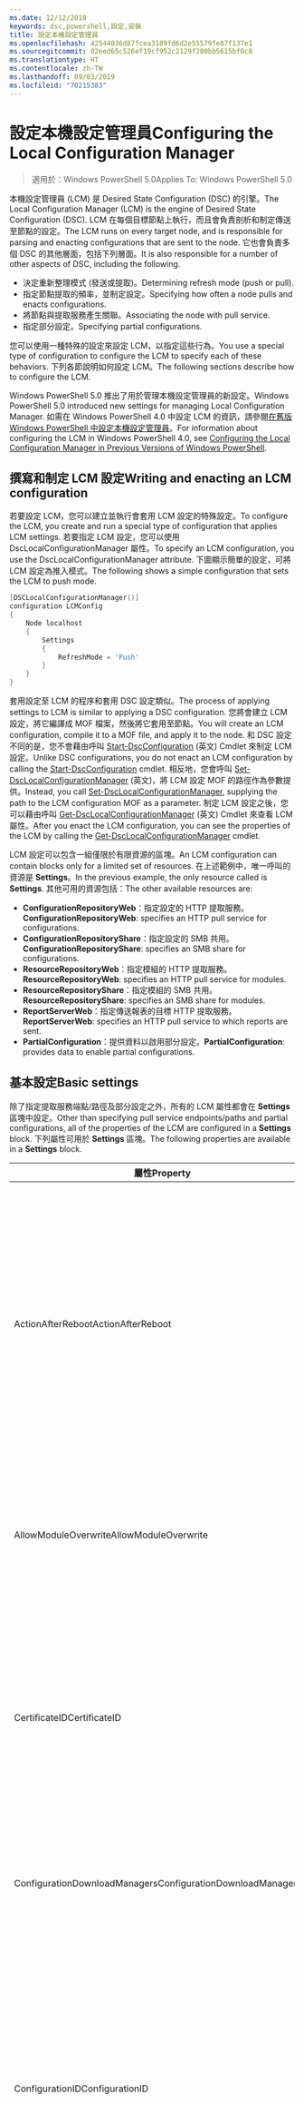 ```yaml
---
ms.date: 12/12/2018
keywords: dsc,powershell,設定,安裝
title: 設定本機設定管理員
ms.openlocfilehash: 42544036d87fcea3189fd6d2e55579fe87f137e1
ms.sourcegitcommit: 02eed65c526ef19cf952c2129f280bb5615bf0c8
ms.translationtype: HT
ms.contentlocale: zh-TW
ms.lasthandoff: 09/03/2019
ms.locfileid: "70215383"
---
```

# <a name="configuring-the-local-configuration-manager"></a><span data-ttu-id="34993-103">設定本機設定管理員</span><span class="sxs-lookup"><span data-stu-id="34993-103">Configuring the Local Configuration Manager</span></span>

> <span data-ttu-id="34993-104">適用於：Windows PowerShell 5.0</span><span class="sxs-lookup"><span data-stu-id="34993-104">Applies To: Windows PowerShell 5.0</span></span>

<span data-ttu-id="34993-105">本機設定管理員 (LCM) 是 Desired State Configuration (DSC) 的引擎。</span><span class="sxs-lookup"><span data-stu-id="34993-105">The Local Configuration Manager (LCM) is the engine of Desired State Configuration (DSC).</span></span>
<span data-ttu-id="34993-106">LCM 在每個目標節點上執行，而且會負責剖析和制定傳送至節點的設定。</span><span class="sxs-lookup"><span data-stu-id="34993-106">The LCM runs on every target node, and is responsible for parsing and enacting configurations that are sent to the node.</span></span>
<span data-ttu-id="34993-107">它也會負責多個 DSC 的其他層面，包括下列層面。</span><span class="sxs-lookup"><span data-stu-id="34993-107">It is also responsible for a number of other aspects of DSC, including the following.</span></span>

- <span data-ttu-id="34993-108">決定重新整理模式 (發送或提取)。</span><span class="sxs-lookup"><span data-stu-id="34993-108">Determining refresh mode (push or pull).</span></span>
- <span data-ttu-id="34993-109">指定節點提取的頻率，並制定設定。</span><span class="sxs-lookup"><span data-stu-id="34993-109">Specifying how often a node pulls and enacts configurations.</span></span>
- <span data-ttu-id="34993-110">將節點與提取服務產生關聯。</span><span class="sxs-lookup"><span data-stu-id="34993-110">Associating the node with pull service.</span></span>
- <span data-ttu-id="34993-111">指定部分設定。</span><span class="sxs-lookup"><span data-stu-id="34993-111">Specifying partial configurations.</span></span>

<span data-ttu-id="34993-112">您可以使用一種特殊的設定來設定 LCM，以指定這些行為。</span><span class="sxs-lookup"><span data-stu-id="34993-112">You use a special type of configuration to configure the LCM to specify each of these behaviors.</span></span>
<span data-ttu-id="34993-113">下列各節說明如何設定 LCM。</span><span class="sxs-lookup"><span data-stu-id="34993-113">The following sections describe how to configure the LCM.</span></span>

<span data-ttu-id="34993-114">Windows PowerShell 5.0 推出了用於管理本機設定管理員的新設定。</span><span class="sxs-lookup"><span data-stu-id="34993-114">Windows PowerShell 5.0 introduced new settings for managing Local Configuration Manager.</span></span>
<span data-ttu-id="34993-115">如需在 Windows PowerShell 4.0 中設定 LCM 的資訊，請參閱[在舊版 Windows PowerShell 中設定本機設定管理員](metaconfig4.md)。</span><span class="sxs-lookup"><span data-stu-id="34993-115">For information about configuring the LCM in Windows PowerShell 4.0, see [Configuring the Local Configuration Manager in Previous Versions of Windows PowerShell](metaconfig4.md).</span></span>

## <a name="writing-and-enacting-an-lcm-configuration"></a><span data-ttu-id="34993-116">撰寫和制定 LCM 設定</span><span class="sxs-lookup"><span data-stu-id="34993-116">Writing and enacting an LCM configuration</span></span>

<span data-ttu-id="34993-117">若要設定 LCM，您可以建立並執行會套用 LCM 設定的特殊設定。</span><span class="sxs-lookup"><span data-stu-id="34993-117">To configure the LCM, you create and run a special type of configuration that applies LCM settings.</span></span>
<span data-ttu-id="34993-118">若要指定 LCM 設定，您可以使用 DscLocalConfigurationManager 屬性。</span><span class="sxs-lookup"><span data-stu-id="34993-118">To specify an LCM configuration, you use the DscLocalConfigurationManager attribute.</span></span>
<span data-ttu-id="34993-119">下圖顯示簡單的設定，可將 LCM 設定為推入模式。</span><span class="sxs-lookup"><span data-stu-id="34993-119">The following shows a simple configuration that sets the LCM to push mode.</span></span>

```powershell
[DSCLocalConfigurationManager()]
configuration LCMConfig
{
    Node localhost
    {
        Settings
        {
            RefreshMode = 'Push'
        }
    }
}
```

<span data-ttu-id="34993-120">套用設定至 LCM 的程序和套用 DSC 設定類似。</span><span class="sxs-lookup"><span data-stu-id="34993-120">The process of applying settings to LCM is similar to applying a DSC configuration.</span></span>
<span data-ttu-id="34993-121">您將會建立 LCM 設定，將它編譯成 MOF 檔案，然後將它套用至節點。</span><span class="sxs-lookup"><span data-stu-id="34993-121">You will create an LCM configuration, compile it to a MOF file, and apply it to the node.</span></span>
<span data-ttu-id="34993-122">和 DSC 設定不同的是，您不會藉由呼叫 [Start-DscConfiguration](/powershell/module/psdesiredstateconfiguration/start-dscconfiguration) \(英文\) Cmdlet 來制定 LCM 設定。</span><span class="sxs-lookup"><span data-stu-id="34993-122">Unlike DSC configurations, you do not enact an LCM configuration by calling the [Start-DscConfiguration](/powershell/module/psdesiredstateconfiguration/start-dscconfiguration) cmdlet.</span></span>
<span data-ttu-id="34993-123">相反地，您會呼叫 [Set-DscLocalConfigurationManager](/powershell/module/PSDesiredStateConfiguration/Set-DscLocalConfigurationManager) \(英文\)，將 LCM 設定 MOF 的路徑作為參數提供。</span><span class="sxs-lookup"><span data-stu-id="34993-123">Instead, you call [Set-DscLocalConfigurationManager](/powershell/module/PSDesiredStateConfiguration/Set-DscLocalConfigurationManager), supplying the path to the LCM configuration MOF as a parameter.</span></span>
<span data-ttu-id="34993-124">制定 LCM 設定之後，您可以藉由呼叫 [Get-DscLocalConfigurationManager](/powershell/module/PSDesiredStateConfiguration/Get-DscLocalConfigurationManager) \(英文\) Cmdlet 來查看 LCM 屬性。</span><span class="sxs-lookup"><span data-stu-id="34993-124">After you enact the LCM configuration, you can see the properties of the LCM by calling the [Get-DscLocalConfigurationManager](/powershell/module/PSDesiredStateConfiguration/Get-DscLocalConfigurationManager) cmdlet.</span></span>

<span data-ttu-id="34993-125">LCM 設定可以包含一組僅限於有限資源的區塊。</span><span class="sxs-lookup"><span data-stu-id="34993-125">An LCM configuration can contain blocks only for a limited set of resources.</span></span>
<span data-ttu-id="34993-126">在上述範例中，唯一呼叫的資源是 **Settings**。</span><span class="sxs-lookup"><span data-stu-id="34993-126">In the previous example, the only resource called is **Settings**.</span></span>
<span data-ttu-id="34993-127">其他可用的資源包括：</span><span class="sxs-lookup"><span data-stu-id="34993-127">The other available resources are:</span></span>

* <span data-ttu-id="34993-128">**ConfigurationRepositoryWeb**：指定設定的 HTTP 提取服務。</span><span class="sxs-lookup"><span data-stu-id="34993-128">**ConfigurationRepositoryWeb**: specifies an HTTP pull service for configurations.</span></span>
* <span data-ttu-id="34993-129">**ConfigurationRepositoryShare**：指定設定的 SMB 共用。</span><span class="sxs-lookup"><span data-stu-id="34993-129">**ConfigurationRepositoryShare**: specifies an SMB share for configurations.</span></span>
* <span data-ttu-id="34993-130">**ResourceRepositoryWeb**：指定模組的 HTTP 提取服務。</span><span class="sxs-lookup"><span data-stu-id="34993-130">**ResourceRepositoryWeb**: specifies an HTTP pull service for modules.</span></span>
* <span data-ttu-id="34993-131">**ResourceRepositoryShare**：指定模組的 SMB 共用。</span><span class="sxs-lookup"><span data-stu-id="34993-131">**ResourceRepositoryShare**: specifies an SMB share for modules.</span></span>
* <span data-ttu-id="34993-132">**ReportServerWeb**：指定傳送報表的目標 HTTP 提取服務。</span><span class="sxs-lookup"><span data-stu-id="34993-132">**ReportServerWeb**: specifies an HTTP pull service to which reports are sent.</span></span>
* <span data-ttu-id="34993-133">**PartialConfiguration**：提供資料以啟用部分設定。</span><span class="sxs-lookup"><span data-stu-id="34993-133">**PartialConfiguration**: provides data to enable partial configurations.</span></span>

## <a name="basic-settings"></a><span data-ttu-id="34993-134">基本設定</span><span class="sxs-lookup"><span data-stu-id="34993-134">Basic settings</span></span>

<span data-ttu-id="34993-135">除了指定提取服務端點/路徑及部分設定之外，所有的 LCM 屬性都會在 **Settings** 區塊中設定。</span><span class="sxs-lookup"><span data-stu-id="34993-135">Other than specifying pull service endpoints/paths and partial configurations, all of the properties of the LCM are configured in a **Settings** block.</span></span>
<span data-ttu-id="34993-136">下列屬性可用於 **Settings** 區塊。</span><span class="sxs-lookup"><span data-stu-id="34993-136">The following properties are available in a **Settings** block.</span></span>

|  <span data-ttu-id="34993-137">屬性</span><span class="sxs-lookup"><span data-stu-id="34993-137">Property</span></span>  |  <span data-ttu-id="34993-138">類型</span><span class="sxs-lookup"><span data-stu-id="34993-138">Type</span></span>  |  <span data-ttu-id="34993-139">描述</span><span class="sxs-lookup"><span data-stu-id="34993-139">Description</span></span>   |
|----------- |------- |--------------- |
| <span data-ttu-id="34993-140">ActionAfterReboot</span><span class="sxs-lookup"><span data-stu-id="34993-140">ActionAfterReboot</span></span>| <span data-ttu-id="34993-141">字串</span><span class="sxs-lookup"><span data-stu-id="34993-141">string</span></span>| <span data-ttu-id="34993-142">指定套用設定期間在重新開機後的動作。</span><span class="sxs-lookup"><span data-stu-id="34993-142">Specifies what happens after a reboot during the application of a configuration.</span></span> <span data-ttu-id="34993-143">可能的值為 __"ContinueConfiguration"__ 和 __"StopConfiguration"__ 。</span><span class="sxs-lookup"><span data-stu-id="34993-143">The possible values are __"ContinueConfiguration"__ and __"StopConfiguration"__.</span></span> <ul><li> <span data-ttu-id="34993-144">__ContinueConfiguration__：機器重新開機後繼續套用目前的設定。</span><span class="sxs-lookup"><span data-stu-id="34993-144">__ContinueConfiguration__: Continue applying the current configuration after machine reboot.</span></span> <span data-ttu-id="34993-145">這是預設值</span><span class="sxs-lookup"><span data-stu-id="34993-145">This is the default value</span></span></li><li><span data-ttu-id="34993-146">__StopConfiguration__：機器重新開機後停止目前的設定。</span><span class="sxs-lookup"><span data-stu-id="34993-146">__StopConfiguration__: Stop the current configuration after machine reboot.</span></span></li></ul>|
| <span data-ttu-id="34993-147">AllowModuleOverwrite</span><span class="sxs-lookup"><span data-stu-id="34993-147">AllowModuleOverwrite</span></span>| <span data-ttu-id="34993-148">bool</span><span class="sxs-lookup"><span data-stu-id="34993-148">bool</span></span>| <span data-ttu-id="34993-149">若允許以自提取服務下載的新設定覆寫目標節點上的舊設定，即為 __$TRUE__。</span><span class="sxs-lookup"><span data-stu-id="34993-149">__$TRUE__ if new configurations downloaded from the pull service are allowed to overwrite the old ones on the target node.</span></span> <span data-ttu-id="34993-150">否則為 $FALSE。</span><span class="sxs-lookup"><span data-stu-id="34993-150">Otherwise, $FALSE.</span></span>|
| <span data-ttu-id="34993-151">CertificateID</span><span class="sxs-lookup"><span data-stu-id="34993-151">CertificateID</span></span>| <span data-ttu-id="34993-152">字串</span><span class="sxs-lookup"><span data-stu-id="34993-152">string</span></span>| <span data-ttu-id="34993-153">憑證指紋，用來保護在設定中傳遞的憑證。</span><span class="sxs-lookup"><span data-stu-id="34993-153">The thumbprint of a certificate used to secure credentials passed in a configuration.</span></span> <span data-ttu-id="34993-154">如需詳細資訊，請參閱 [Want to secure credentials in Windows PowerShell Desired State Configuration (需要保護 Windows PowerShell 預期狀態設定的憑證嗎？)](http://blogs.msdn.com/b/powershell/archive/2014/01/31/want-to-secure-credentials-in-windows-powershell-desired-state-configuration.aspx)。</span><span class="sxs-lookup"><span data-stu-id="34993-154">For more information see [Want to secure credentials in Windows PowerShell Desired State Configuration](http://blogs.msdn.com/b/powershell/archive/2014/01/31/want-to-secure-credentials-in-windows-powershell-desired-state-configuration.aspx)?.</span></span> <br> <span data-ttu-id="34993-155">__注意：__ 若使用 Azure 自動化 DSC 提取服務，系統會自動管理此設定。</span><span class="sxs-lookup"><span data-stu-id="34993-155">__Note:__ this is managed automatically if using Azure Automation DSC pull service.</span></span>|
| <span data-ttu-id="34993-156">ConfigurationDownloadManagers</span><span class="sxs-lookup"><span data-stu-id="34993-156">ConfigurationDownloadManagers</span></span>| <span data-ttu-id="34993-157">CimInstance[]</span><span class="sxs-lookup"><span data-stu-id="34993-157">CimInstance[]</span></span>| <span data-ttu-id="34993-158">已過時。</span><span class="sxs-lookup"><span data-stu-id="34993-158">Obsolete.</span></span> <span data-ttu-id="34993-159">使用 __ConfigurationRepositoryWeb__ 和 __ConfigurationRepositoryShare__ 區塊來定義設定提取服務端點。</span><span class="sxs-lookup"><span data-stu-id="34993-159">Use __ConfigurationRepositoryWeb__ and __ConfigurationRepositoryShare__ blocks to define configuration pull service endpoints.</span></span>|
| <span data-ttu-id="34993-160">ConfigurationID</span><span class="sxs-lookup"><span data-stu-id="34993-160">ConfigurationID</span></span>| <span data-ttu-id="34993-161">字串</span><span class="sxs-lookup"><span data-stu-id="34993-161">string</span></span>| <span data-ttu-id="34993-162">用於與較舊提取服務版本之間的回溯相容性。</span><span class="sxs-lookup"><span data-stu-id="34993-162">For backwards compatibility with older pull service versions.</span></span> <span data-ttu-id="34993-163">識別要從提取服務取得之設定檔的 GUID。</span><span class="sxs-lookup"><span data-stu-id="34993-163">A GUID that identifies the configuration file to get from a pull service.</span></span> <span data-ttu-id="34993-164">如果設定 MOF 的名稱為 ConfigurationID.mof，節點將會在提取服務上提取設定。</span><span class="sxs-lookup"><span data-stu-id="34993-164">The node will pull configurations on the pull service if the name of the configuration MOF is named ConfigurationID.mof.</span></span><br> <span data-ttu-id="34993-165">__注意：__ 如果您設定這個屬性，將無法使用 __RegistrationKey__ 向提取服務註冊節點。</span><span class="sxs-lookup"><span data-stu-id="34993-165">__Note:__ If you set this property, registering the node with a pull service by using __RegistrationKey__ does not work.</span></span> <span data-ttu-id="34993-166">如需詳細資訊，請參閱[以設定名稱設定提取用戶端](../pull-server/pullClientConfigNames.md)。</span><span class="sxs-lookup"><span data-stu-id="34993-166">For more information, see [Setting up a pull client with configuration names](../pull-server/pullClientConfigNames.md).</span></span>|
| <span data-ttu-id="34993-167">ConfigurationMode</span><span class="sxs-lookup"><span data-stu-id="34993-167">ConfigurationMode</span></span>| <span data-ttu-id="34993-168">字串</span><span class="sxs-lookup"><span data-stu-id="34993-168">string</span></span> | <span data-ttu-id="34993-169">指定 LCM 實際上如何將設定套用至目標節點。</span><span class="sxs-lookup"><span data-stu-id="34993-169">Specifies how the LCM actually applies the configuration to the target nodes.</span></span> <span data-ttu-id="34993-170">可能的值為 __"ApplyOnly"__ 、 __"ApplyAndMonitor"__ 和 __"ApplyAndAutoCorrect"__ 。</span><span class="sxs-lookup"><span data-stu-id="34993-170">Possible values are __"ApplyOnly"__,__"ApplyAndMonitor"__, and __"ApplyAndAutoCorrect"__.</span></span> <ul><li><span data-ttu-id="34993-171">__ApplyOnly__：除非將新設定推送至目標節點，或是從服務提取新設定時，否則，DSC 會套用設定且不執行任何進一步的動作。</span><span class="sxs-lookup"><span data-stu-id="34993-171">__ApplyOnly__: DSC applies the configuration and does nothing further unless a new configuration is pushed to the target node or when a new configuration is pulled from a service.</span></span> <span data-ttu-id="34993-172">第一次套用新設定之後，DSC 不會檢查與先前設定狀態的偏離。</span><span class="sxs-lookup"><span data-stu-id="34993-172">After initial application of a new configuration, DSC does not check for drift from a previously configured state.</span></span> <span data-ttu-id="34993-173">請注意，在 __ApplyOnly__ 生效之前，DSC 不斷嘗試套用此組態，直到成功為止。</span><span class="sxs-lookup"><span data-stu-id="34993-173">Note that DSC will attempt to apply the configuration until it is successful before __ApplyOnly__ takes effect.</span></span> </li><li> <span data-ttu-id="34993-174">__ApplyAndMonitor__：這是預設值。</span><span class="sxs-lookup"><span data-stu-id="34993-174">__ApplyAndMonitor__: This is the default value.</span></span> <span data-ttu-id="34993-175">LCM 適用於任何新的設定。</span><span class="sxs-lookup"><span data-stu-id="34993-175">The LCM applies any new configurations.</span></span> <span data-ttu-id="34993-176">第一次套用新設定之後，如果目標節點偏離預期狀態，則 DSC 會回報記錄中的差異。</span><span class="sxs-lookup"><span data-stu-id="34993-176">After initial application of a new configuration, if the target node drifts from the desired state, DSC reports the discrepancy in logs.</span></span> <span data-ttu-id="34993-177">請注意，在 __ApplyAndMonitor__ 生效之前，DSC 不斷嘗試套用此組態，直到成功為止。</span><span class="sxs-lookup"><span data-stu-id="34993-177">Note that DSC will attempt to apply the configuration until it is successful before __ApplyAndMonitor__ takes effect.</span></span></li><li><span data-ttu-id="34993-178">__ApplyAndAutoCorrect__：DSC 會套用任何新設定。</span><span class="sxs-lookup"><span data-stu-id="34993-178">__ApplyAndAutoCorrect__: DSC applies any new configurations.</span></span> <span data-ttu-id="34993-179">第一次套用新設定之後，如果目標節點偏離預期狀態，則 DSC 會報告記錄檔中的差異，然後重新套用目前設定。</span><span class="sxs-lookup"><span data-stu-id="34993-179">After initial application of a new configuration, if the target node drifts from the desired state, DSC reports the discrepancy in logs, and then re-applies the current configuration.</span></span></li></ul>|
| <span data-ttu-id="34993-180">ConfigurationModeFrequencyMins</span><span class="sxs-lookup"><span data-stu-id="34993-180">ConfigurationModeFrequencyMins</span></span>| <span data-ttu-id="34993-181">UInt32</span><span class="sxs-lookup"><span data-stu-id="34993-181">UInt32</span></span>| <span data-ttu-id="34993-182">檢查並套用目前設定的頻率 (以分鐘為單位)。</span><span class="sxs-lookup"><span data-stu-id="34993-182">How often, in minutes, the current configuration is checked and applied.</span></span> <span data-ttu-id="34993-183">如果 ConfigurationMode 屬性設定為 ApplyOnly，就會忽略這個屬性。</span><span class="sxs-lookup"><span data-stu-id="34993-183">This property is ignored if the ConfigurationMode property is set to ApplyOnly.</span></span> <span data-ttu-id="34993-184">預設值為 15。</span><span class="sxs-lookup"><span data-stu-id="34993-184">The default value is 15.</span></span>|
| <span data-ttu-id="34993-185">DebugMode</span><span class="sxs-lookup"><span data-stu-id="34993-185">DebugMode</span></span>| <span data-ttu-id="34993-186">字串</span><span class="sxs-lookup"><span data-stu-id="34993-186">string</span></span>| <span data-ttu-id="34993-187">可能的值為 __None__、__ForceModuleImport__ 和 __All__。</span><span class="sxs-lookup"><span data-stu-id="34993-187">Possible values are __None__, __ForceModuleImport__, and __All__.</span></span> <ul><li><span data-ttu-id="34993-188">設為 __None__ 會使用快取資源。</span><span class="sxs-lookup"><span data-stu-id="34993-188">Set to __None__ to use cached resources.</span></span> <span data-ttu-id="34993-189">這是預設，而且應該用於實際執行的案例。</span><span class="sxs-lookup"><span data-stu-id="34993-189">This is the default and should be used in production scenarios.</span></span></li><li><span data-ttu-id="34993-190">設為 __ForceModuleImport__，會導致 LCM 重新載入任何 DSC 資源模組，即使先前已載入這些模組並已快取。</span><span class="sxs-lookup"><span data-stu-id="34993-190">Setting to __ForceModuleImport__, causes the LCM to reload any DSC resource modules, even if they have been previously loaded and cached.</span></span> <span data-ttu-id="34993-191">這會影響 DSC 作業的效能，因為每個模組會在使用時重新載入。</span><span class="sxs-lookup"><span data-stu-id="34993-191">This impacts the performance of DSC operations as each module is reloaded on use.</span></span> <span data-ttu-id="34993-192">通常會在為資源偵錯時使用此值</span><span class="sxs-lookup"><span data-stu-id="34993-192">Typically you would use this value while debugging a resource</span></span></li><li><span data-ttu-id="34993-193">在這一版本中，__All__ 與 __ForceModuleImport__ 相同</span><span class="sxs-lookup"><span data-stu-id="34993-193">In this release, __All__ is same as __ForceModuleImport__</span></span></li></ul> |
| <span data-ttu-id="34993-194">RebootNodeIfNeeded</span><span class="sxs-lookup"><span data-stu-id="34993-194">RebootNodeIfNeeded</span></span>| <span data-ttu-id="34993-195">bool</span><span class="sxs-lookup"><span data-stu-id="34993-195">bool</span></span>| <span data-ttu-id="34993-196">將此設為 `$true`，以允許資源使用 `$global:DSCMachineStatus` 旗標來重新啟動節點。</span><span class="sxs-lookup"><span data-stu-id="34993-196">Set this to `$true` to allow resources to reboot the Node using the `$global:DSCMachineStatus` flag.</span></span> <span data-ttu-id="34993-197">否則，您將必須手動重新啟動任何設定所需的節點。</span><span class="sxs-lookup"><span data-stu-id="34993-197">Otherwise, you will have to manually reboot the node for any configuration that requires it.</span></span> <span data-ttu-id="34993-198">預設值為 `$false`。</span><span class="sxs-lookup"><span data-stu-id="34993-198">The default value is `$false`.</span></span> <span data-ttu-id="34993-199">若要在重新啟動條件是由 DSC 以外的項目 (例如 Windows Installer) 所制定的情況下使用此設定，請將此設定與 [xPendingReboot](https://github.com/powershell/xpendingreboot) \(英文\) 模組結合。</span><span class="sxs-lookup"><span data-stu-id="34993-199">To use this setting when a reboot condition is enacted by something other than DSC (such as Windows Installer), combine this setting with the [xPendingReboot](https://github.com/powershell/xpendingreboot) module.</span></span>|
| <span data-ttu-id="34993-200">RefreshMode</span><span class="sxs-lookup"><span data-stu-id="34993-200">RefreshMode</span></span>| <span data-ttu-id="34993-201">字串</span><span class="sxs-lookup"><span data-stu-id="34993-201">string</span></span>| <span data-ttu-id="34993-202">指定 LCM 取得設定的方式。</span><span class="sxs-lookup"><span data-stu-id="34993-202">Specifies how the LCM gets configurations.</span></span> <span data-ttu-id="34993-203">可能的值為 __"Disabled"__ 、 __"Push"__ 和 __"Pull"__ 。</span><span class="sxs-lookup"><span data-stu-id="34993-203">The possible values are __"Disabled"__, __"Push"__, and __"Pull"__.</span></span> <ul><li><span data-ttu-id="34993-204">__Disabled__：為此節點停用 DSC 設定。</span><span class="sxs-lookup"><span data-stu-id="34993-204">__Disabled__: DSC configurations are disabled for this node.</span></span></li><li> <span data-ttu-id="34993-205">__Push__：藉由呼叫 [Start-DscConfiguration](/powershell/module/psdesiredstateconfiguration/start-dscconfiguration) Cmdlet 來初始設定。</span><span class="sxs-lookup"><span data-stu-id="34993-205">__Push__: Configurations are initiated by calling the [Start-DscConfiguration](/powershell/module/psdesiredstateconfiguration/start-dscconfiguration) cmdlet.</span></span> <span data-ttu-id="34993-206">設定會立即套用至節點。</span><span class="sxs-lookup"><span data-stu-id="34993-206">The configuration is applied immediately to the node.</span></span> <span data-ttu-id="34993-207">這是預設值。</span><span class="sxs-lookup"><span data-stu-id="34993-207">This is the default value.</span></span></li><li><span data-ttu-id="34993-208">__Pull__：將節點設定為定期檢查來自提取服務或 SMB 路徑的設定。</span><span class="sxs-lookup"><span data-stu-id="34993-208">__Pull:__ The node is configured to regularly check for configurations from a pull service or SMB path.</span></span> <span data-ttu-id="34993-209">如果這個屬性設為 __Pull__，您必須在 __ConfigurationRepositoryWeb__ 或 __ConfigurationRepositoryShare__ 區塊中指定 HTTP (服務) 或 SMB (共用) 路徑。</span><span class="sxs-lookup"><span data-stu-id="34993-209">If this property is set to __Pull__, you must specify an HTTP (service) or SMB (share) path in a __ConfigurationRepositoryWeb__ or __ConfigurationRepositoryShare__ block.</span></span></li></ul>|
| <span data-ttu-id="34993-210">RefreshFrequencyMins</span><span class="sxs-lookup"><span data-stu-id="34993-210">RefreshFrequencyMins</span></span>| <span data-ttu-id="34993-211">Uint32</span><span class="sxs-lookup"><span data-stu-id="34993-211">Uint32</span></span>| <span data-ttu-id="34993-212">LCM 檢查提取服務以取得更新設定的時間間隔 (以分鐘為單位)。</span><span class="sxs-lookup"><span data-stu-id="34993-212">The time interval, in minutes, at which the LCM checks a pull service to get updated configurations.</span></span> <span data-ttu-id="34993-213">如果 LCM 未在提取模式下設定，就會忽略此值。</span><span class="sxs-lookup"><span data-stu-id="34993-213">This value is ignored if the LCM is not configured in pull mode.</span></span> <span data-ttu-id="34993-214">預設值為 30。</span><span class="sxs-lookup"><span data-stu-id="34993-214">The default value is 30.</span></span>|
| <span data-ttu-id="34993-215">ReportManagers</span><span class="sxs-lookup"><span data-stu-id="34993-215">ReportManagers</span></span>| <span data-ttu-id="34993-216">CimInstance[]</span><span class="sxs-lookup"><span data-stu-id="34993-216">CimInstance[]</span></span>| <span data-ttu-id="34993-217">已過時。</span><span class="sxs-lookup"><span data-stu-id="34993-217">Obsolete.</span></span> <span data-ttu-id="34993-218">使用 __ReportServerWeb__ 區塊來定義傳送報表資料至提取服務的端點。</span><span class="sxs-lookup"><span data-stu-id="34993-218">Use __ReportServerWeb__ blocks to define an endpoint to send reporting data to a pull service.</span></span>|
| <span data-ttu-id="34993-219">ResourceModuleManagers</span><span class="sxs-lookup"><span data-stu-id="34993-219">ResourceModuleManagers</span></span>| <span data-ttu-id="34993-220">CimInstance[]</span><span class="sxs-lookup"><span data-stu-id="34993-220">CimInstance[]</span></span>| <span data-ttu-id="34993-221">已過時。</span><span class="sxs-lookup"><span data-stu-id="34993-221">Obsolete.</span></span> <span data-ttu-id="34993-222">使用 __ResourceRepositoryWeb__ 和 __ResourceRepositoryShare__ 區塊來個別定義提取服務 HTTP 端點或 SMB 路徑。</span><span class="sxs-lookup"><span data-stu-id="34993-222">Use __ResourceRepositoryWeb__ and __ResourceRepositoryShare__ blocks to define pull service HTTP endpoints or SMB paths, respectively.</span></span>|
| <span data-ttu-id="34993-223">PartialConfigurations</span><span class="sxs-lookup"><span data-stu-id="34993-223">PartialConfigurations</span></span>| <span data-ttu-id="34993-224">CimInstance</span><span class="sxs-lookup"><span data-stu-id="34993-224">CimInstance</span></span>| <span data-ttu-id="34993-225">未實作。</span><span class="sxs-lookup"><span data-stu-id="34993-225">Not implemented.</span></span> <span data-ttu-id="34993-226">請勿使用。</span><span class="sxs-lookup"><span data-stu-id="34993-226">Do not use.</span></span>|
| <span data-ttu-id="34993-227">StatusRetentionTimeInDays</span><span class="sxs-lookup"><span data-stu-id="34993-227">StatusRetentionTimeInDays</span></span> | <span data-ttu-id="34993-228">UInt32</span><span class="sxs-lookup"><span data-stu-id="34993-228">UInt32</span></span>| <span data-ttu-id="34993-229">LCM 會保留目前設定狀態的天數。</span><span class="sxs-lookup"><span data-stu-id="34993-229">The number of days the LCM keeps the status of the current configuration.</span></span>|

> [!NOTE]
> <span data-ttu-id="34993-230">LCM 會根據以下項目，啟動 **ConfigurationModeFrequencyMins**：</span><span class="sxs-lookup"><span data-stu-id="34993-230">The LCM starts the **ConfigurationModeFrequencyMins** cycle based on:</span></span>
>
> - <span data-ttu-id="34993-231">新的中繼設定會使用 `Set-DscLocalConfigurationManager` 來套用</span><span class="sxs-lookup"><span data-stu-id="34993-231">A new metaconfig is applied using `Set-DscLocalConfigurationManager`</span></span>
> - <span data-ttu-id="34993-232">電腦重新啟動</span><span class="sxs-lookup"><span data-stu-id="34993-232">A machine restart</span></span>
>
> <span data-ttu-id="34993-233">針對任何計時器處理序發生當機的狀況，會在 30 秒內偵測該狀況，並重新啟動循環。</span><span class="sxs-lookup"><span data-stu-id="34993-233">For any condition where the timer process experiences a crash, that will be detected within 30 seconds and the cycle will be restarted.</span></span>
> <span data-ttu-id="34993-234">若此作業的期間超過所設定循環頻率，則下一個計時器便不會啟動，並可能使同時作業延遲啟動循環。</span><span class="sxs-lookup"><span data-stu-id="34993-234">A concurrent operation could delay the cycle from being started, if the duration of this operation exceeds the configured cycle frequency, the next timer will not start.</span></span>
>
> <span data-ttu-id="34993-235">例如，中繼設定已設定為 15 分鐘的提取頻率，而提取動作則在 T1 發生。</span><span class="sxs-lookup"><span data-stu-id="34993-235">Example, the metaconfig is configured at a 15 minute pull frequency and a pull occurs at T1.</span></span>  <span data-ttu-id="34993-236">節點沒有在 16 分鐘內完成工作。</span><span class="sxs-lookup"><span data-stu-id="34993-236">The Node does not finish work for 16 minutes.</span></span>  <span data-ttu-id="34993-237">這樣便會忽略第一個 15 分鐘循環，而下一個提取則會在 T1+15+15 時發生。</span><span class="sxs-lookup"><span data-stu-id="34993-237">The first 15 minute cycle is ignored, and next pull will happen at T1+15+15.</span></span>

## <a name="pull-service"></a><span data-ttu-id="34993-238">提取服務</span><span class="sxs-lookup"><span data-stu-id="34993-238">Pull service</span></span>

<span data-ttu-id="34993-239">LCM 設定支援定義下列提取服務端點類型：</span><span class="sxs-lookup"><span data-stu-id="34993-239">LCM configuration supports defining the following types of pull service endpoints:</span></span>

- <span data-ttu-id="34993-240">**設定伺服器**：適用於 DSC 設定的存放庫。</span><span class="sxs-lookup"><span data-stu-id="34993-240">**Configuration server**: A repository for DSC configurations.</span></span> <span data-ttu-id="34993-241">使用 **ConfigurationRepositoryWeb** (適用於 Web 伺服器) 和 **ConfigurationRepositoryShare** (適用於 SMB 伺服器) 區塊來定義設定伺服器。</span><span class="sxs-lookup"><span data-stu-id="34993-241">Define configuration servers by using **ConfigurationRepositoryWeb** (for web-based servers) and **ConfigurationRepositoryShare** (for SMB-based servers) blocks.</span></span>
- <span data-ttu-id="34993-242">**資源伺服器**：封裝成 PowerShell 模組的 DSC 資源存放庫。</span><span class="sxs-lookup"><span data-stu-id="34993-242">**Resource server**: A repository for DSC resources, packaged as PowerShell modules.</span></span> <span data-ttu-id="34993-243">使用 **ResourceRepositoryWeb** (適用於 Web 伺服器) 和 **ResourceRepositoryShare** (適用於 SMB 伺服器) 區塊來定義資源伺服器。</span><span class="sxs-lookup"><span data-stu-id="34993-243">Define resource servers by using **ResourceRepositoryWeb** (for web-based servers) and **ResourceRepositoryShare** (for SMB-based servers) blocks.</span></span>
- <span data-ttu-id="34993-244">**報表伺服器**：DSC 傳送報表資料的目標服務。</span><span class="sxs-lookup"><span data-stu-id="34993-244">**Report server**: A service that DSC sends report data to.</span></span> <span data-ttu-id="34993-245">使用 **ReportServerWeb** 區塊來定義報表伺服器。</span><span class="sxs-lookup"><span data-stu-id="34993-245">Define report servers by using **ReportServerWeb** blocks.</span></span> <span data-ttu-id="34993-246">報表伺服器必須是 Web 服務。</span><span class="sxs-lookup"><span data-stu-id="34993-246">A report server must be a web service.</span></span>

<span data-ttu-id="34993-247">如需提取服務的詳細資訊，請參閱 [Desired State Configuration 提取服務](../pull-server/pullServer.md)。</span><span class="sxs-lookup"><span data-stu-id="34993-247">For more details on pull service see, [Desired State Configuration Pull Service](../pull-server/pullServer.md).</span></span>

## <a name="configuration-server-blocks"></a><span data-ttu-id="34993-248">設定伺服器區塊</span><span class="sxs-lookup"><span data-stu-id="34993-248">Configuration server blocks</span></span>

<span data-ttu-id="34993-249">若要定義 Web 設定伺服器，請建立 **ConfigurationRepositoryWeb** 區塊。</span><span class="sxs-lookup"><span data-stu-id="34993-249">To define a web-based configuration server, you create a **ConfigurationRepositoryWeb** block.</span></span>
<span data-ttu-id="34993-250">**ConfigurationRepositoryWeb** 定義下列屬性。</span><span class="sxs-lookup"><span data-stu-id="34993-250">A **ConfigurationRepositoryWeb** defines the following properties.</span></span>

|<span data-ttu-id="34993-251">屬性</span><span class="sxs-lookup"><span data-stu-id="34993-251">Property</span></span>|<span data-ttu-id="34993-252">類型</span><span class="sxs-lookup"><span data-stu-id="34993-252">Type</span></span>|<span data-ttu-id="34993-253">描述</span><span class="sxs-lookup"><span data-stu-id="34993-253">Description</span></span>|
|---|---|---|
|<span data-ttu-id="34993-254">AllowUnsecureConnection</span><span class="sxs-lookup"><span data-stu-id="34993-254">AllowUnsecureConnection</span></span>|<span data-ttu-id="34993-255">bool</span><span class="sxs-lookup"><span data-stu-id="34993-255">bool</span></span>|<span data-ttu-id="34993-256">設為 **$TRUE** 即允許從節點到伺服器的未經驗證連線。</span><span class="sxs-lookup"><span data-stu-id="34993-256">Set to **$TRUE** to allow connections from the node to the server without authentication.</span></span> <span data-ttu-id="34993-257">設為 **$FALSE** 表示需要驗證。</span><span class="sxs-lookup"><span data-stu-id="34993-257">Set to **$FALSE** to require authentication.</span></span>|
|<span data-ttu-id="34993-258">CertificateID</span><span class="sxs-lookup"><span data-stu-id="34993-258">CertificateID</span></span>|<span data-ttu-id="34993-259">字串</span><span class="sxs-lookup"><span data-stu-id="34993-259">string</span></span>|<span data-ttu-id="34993-260">用來向伺服器驗證的憑證指紋。</span><span class="sxs-lookup"><span data-stu-id="34993-260">The thumbprint of a certificate used to authenticate to the server.</span></span>|
|<span data-ttu-id="34993-261">ConfigurationNames</span><span class="sxs-lookup"><span data-stu-id="34993-261">ConfigurationNames</span></span>|<span data-ttu-id="34993-262">String[]</span><span class="sxs-lookup"><span data-stu-id="34993-262">String[]</span></span>|<span data-ttu-id="34993-263">要由目標節點提取之設定名稱的陣列。</span><span class="sxs-lookup"><span data-stu-id="34993-263">An array of names of configurations to be pulled by the target node.</span></span> <span data-ttu-id="34993-264">僅有在使用 **RegistrationKey** 向提取服務註冊節點時，才會使用這些設定。</span><span class="sxs-lookup"><span data-stu-id="34993-264">These are used only if the node is registered with the pull service by using a **RegistrationKey**.</span></span> <span data-ttu-id="34993-265">如需詳細資訊，請參閱[以設定名稱設定提取用戶端](../pull-server/pullClientConfigNames.md)。</span><span class="sxs-lookup"><span data-stu-id="34993-265">For more information, see [Setting up a pull client with configuration names](../pull-server/pullClientConfigNames.md).</span></span>|
|<span data-ttu-id="34993-266">RegistrationKey</span><span class="sxs-lookup"><span data-stu-id="34993-266">RegistrationKey</span></span>|<span data-ttu-id="34993-267">字串</span><span class="sxs-lookup"><span data-stu-id="34993-267">string</span></span>|<span data-ttu-id="34993-268">向提取服務註冊節點的 GUID。</span><span class="sxs-lookup"><span data-stu-id="34993-268">A GUID that registers the node with the pull service.</span></span> <span data-ttu-id="34993-269">如需詳細資訊，請參閱[以設定名稱設定提取用戶端](../pull-server/pullClientConfigNames.md)。</span><span class="sxs-lookup"><span data-stu-id="34993-269">For more information, see [Setting up a pull client with configuration names](../pull-server/pullClientConfigNames.md).</span></span>|
|<span data-ttu-id="34993-270">ServerURL</span><span class="sxs-lookup"><span data-stu-id="34993-270">ServerURL</span></span>|<span data-ttu-id="34993-271">字串</span><span class="sxs-lookup"><span data-stu-id="34993-271">string</span></span>|<span data-ttu-id="34993-272">設定服務的 URL。</span><span class="sxs-lookup"><span data-stu-id="34993-272">The URL of the configuration service.</span></span>|
|<span data-ttu-id="34993-273">ProxyURL\*</span><span class="sxs-lookup"><span data-stu-id="34993-273">ProxyURL\*</span></span>|<span data-ttu-id="34993-274">字串</span><span class="sxs-lookup"><span data-stu-id="34993-274">string</span></span>|<span data-ttu-id="34993-275">與設定服務通訊時要使用的 HTTP Proxy URL。</span><span class="sxs-lookup"><span data-stu-id="34993-275">The URL of the http proxy to use when communicating with the configuration service.</span></span>|
|<span data-ttu-id="34993-276">ProxyCredential\*</span><span class="sxs-lookup"><span data-stu-id="34993-276">ProxyCredential\*</span></span>|<span data-ttu-id="34993-277">pscredential</span><span class="sxs-lookup"><span data-stu-id="34993-277">pscredential</span></span>|<span data-ttu-id="34993-278">要用於 HTTP Proxy 的認證。</span><span class="sxs-lookup"><span data-stu-id="34993-278">Credential to use for the http proxy.</span></span>|

> [!NOTE]
> * <span data-ttu-id="34993-279">Windows 1809 版與更新版本中支援。</span><span class="sxs-lookup"><span data-stu-id="34993-279">Supported in Windows versions 1809 and later.</span></span>

<span data-ttu-id="34993-280">如需能簡化針對內部部署節點設定 ConfigurationRepositoryWeb 值的範例指令碼，請參閱[產生 DSC 中繼設定](https://docs.microsoft.com/azure/automation/automation-dsc-onboarding#generating-dsc-metaconfigurations)</span><span class="sxs-lookup"><span data-stu-id="34993-280">An example script to simplify configuring the ConfigurationRepositoryWeb value for on-premises nodes is available - see [Generating DSC metaconfigurations](https://docs.microsoft.com/azure/automation/automation-dsc-onboarding#generating-dsc-metaconfigurations)</span></span>

<span data-ttu-id="34993-281">若要定義 SMB 設定伺服器，請建立 **ConfigurationRepositoryShare** 區塊。</span><span class="sxs-lookup"><span data-stu-id="34993-281">To define an SMB-based configuration server, you create a **ConfigurationRepositoryShare** block.</span></span>
<span data-ttu-id="34993-282">**ConfigurationRepositoryShare** 定義下列屬性。</span><span class="sxs-lookup"><span data-stu-id="34993-282">A **ConfigurationRepositoryShare** defines the following properties.</span></span>

|<span data-ttu-id="34993-283">屬性</span><span class="sxs-lookup"><span data-stu-id="34993-283">Property</span></span>|<span data-ttu-id="34993-284">類型</span><span class="sxs-lookup"><span data-stu-id="34993-284">Type</span></span>|<span data-ttu-id="34993-285">描述</span><span class="sxs-lookup"><span data-stu-id="34993-285">Description</span></span>|
|---|---|---|
|<span data-ttu-id="34993-286">認證</span><span class="sxs-lookup"><span data-stu-id="34993-286">Credential</span></span>|<span data-ttu-id="34993-287">MSFT_Credential</span><span class="sxs-lookup"><span data-stu-id="34993-287">MSFT_Credential</span></span>|<span data-ttu-id="34993-288">用來向 SMB 驗證的認證。</span><span class="sxs-lookup"><span data-stu-id="34993-288">The credential used to authenticate to the SMB share.</span></span>|
|<span data-ttu-id="34993-289">SourcePath</span><span class="sxs-lookup"><span data-stu-id="34993-289">SourcePath</span></span>|<span data-ttu-id="34993-290">字串</span><span class="sxs-lookup"><span data-stu-id="34993-290">string</span></span>|<span data-ttu-id="34993-291">SMB 共用的路徑。</span><span class="sxs-lookup"><span data-stu-id="34993-291">The path of the SMB share.</span></span>|

## <a name="resource-server-blocks"></a><span data-ttu-id="34993-292">資源伺服器區塊</span><span class="sxs-lookup"><span data-stu-id="34993-292">Resource server blocks</span></span>

<span data-ttu-id="34993-293">若要定義 Web 資源伺服器，請建立 **ResourceRepositoryWeb** 區塊。</span><span class="sxs-lookup"><span data-stu-id="34993-293">To define a web-based resource server, you create a **ResourceRepositoryWeb** block.</span></span>
<span data-ttu-id="34993-294">**ResourceRepositoryWeb** 定義下列屬性。</span><span class="sxs-lookup"><span data-stu-id="34993-294">A **ResourceRepositoryWeb** defines the following properties.</span></span>

|<span data-ttu-id="34993-295">屬性</span><span class="sxs-lookup"><span data-stu-id="34993-295">Property</span></span>|<span data-ttu-id="34993-296">類型</span><span class="sxs-lookup"><span data-stu-id="34993-296">Type</span></span>|<span data-ttu-id="34993-297">描述</span><span class="sxs-lookup"><span data-stu-id="34993-297">Description</span></span>|
|---|---|---|
|<span data-ttu-id="34993-298">AllowUnsecureConnection</span><span class="sxs-lookup"><span data-stu-id="34993-298">AllowUnsecureConnection</span></span>|<span data-ttu-id="34993-299">bool</span><span class="sxs-lookup"><span data-stu-id="34993-299">bool</span></span>|<span data-ttu-id="34993-300">設為 **$TRUE** 即允許從節點到伺服器的未經驗證連線。</span><span class="sxs-lookup"><span data-stu-id="34993-300">Set to **$TRUE** to allow connections from the node to the server without authentication.</span></span> <span data-ttu-id="34993-301">設為 **$FALSE** 表示需要驗證。</span><span class="sxs-lookup"><span data-stu-id="34993-301">Set to **$FALSE** to require authentication.</span></span>|
|<span data-ttu-id="34993-302">CertificateID</span><span class="sxs-lookup"><span data-stu-id="34993-302">CertificateID</span></span>|<span data-ttu-id="34993-303">字串</span><span class="sxs-lookup"><span data-stu-id="34993-303">string</span></span>|<span data-ttu-id="34993-304">用來向伺服器驗證的憑證指紋。</span><span class="sxs-lookup"><span data-stu-id="34993-304">The thumbprint of a certificate used to authenticate to the server.</span></span>|
|<span data-ttu-id="34993-305">RegistrationKey</span><span class="sxs-lookup"><span data-stu-id="34993-305">RegistrationKey</span></span>|<span data-ttu-id="34993-306">字串</span><span class="sxs-lookup"><span data-stu-id="34993-306">string</span></span>|<span data-ttu-id="34993-307">向提取服務識別節點的 GUID。</span><span class="sxs-lookup"><span data-stu-id="34993-307">A GUID that identifies the node to the pull service.</span></span>|
|<span data-ttu-id="34993-308">ServerURL</span><span class="sxs-lookup"><span data-stu-id="34993-308">ServerURL</span></span>|<span data-ttu-id="34993-309">字串</span><span class="sxs-lookup"><span data-stu-id="34993-309">string</span></span>|<span data-ttu-id="34993-310">設定伺服器的 URL。</span><span class="sxs-lookup"><span data-stu-id="34993-310">The URL of the configuration server.</span></span>|
|<span data-ttu-id="34993-311">ProxyURL\*</span><span class="sxs-lookup"><span data-stu-id="34993-311">ProxyURL\*</span></span>|<span data-ttu-id="34993-312">字串</span><span class="sxs-lookup"><span data-stu-id="34993-312">string</span></span>|<span data-ttu-id="34993-313">與設定服務通訊時要使用的 HTTP Proxy URL。</span><span class="sxs-lookup"><span data-stu-id="34993-313">The URL of the http proxy to use when communicating with the configuration service.</span></span>|
|<span data-ttu-id="34993-314">ProxyCredential\*</span><span class="sxs-lookup"><span data-stu-id="34993-314">ProxyCredential\*</span></span>|<span data-ttu-id="34993-315">pscredential</span><span class="sxs-lookup"><span data-stu-id="34993-315">pscredential</span></span>|<span data-ttu-id="34993-316">要用於 HTTP Proxy 的認證。</span><span class="sxs-lookup"><span data-stu-id="34993-316">Credential to use for the http proxy.</span></span>|

> [!NOTE]
> * <span data-ttu-id="34993-317">Windows 1809 版與更新版本中支援。</span><span class="sxs-lookup"><span data-stu-id="34993-317">Supported in Windows versions 1809 and later.</span></span>

<span data-ttu-id="34993-318">如需能簡化針對內部部署節點設定 ResourceRepositoryWeb 值的範例指令碼，請參閱[產生 DSC 中繼設定](https://docs.microsoft.com/azure/automation/automation-dsc-onboarding#generating-dsc-metaconfigurations)</span><span class="sxs-lookup"><span data-stu-id="34993-318">An example script to simplify configuring the ResourceRepositoryWeb value for on-premises nodes is available - see [Generating DSC metaconfigurations](https://docs.microsoft.com/azure/automation/automation-dsc-onboarding#generating-dsc-metaconfigurations)</span></span>

<span data-ttu-id="34993-319">若要定義 SMB 資源伺服器，請建立 **ResourceRepositoryShare** 區塊。</span><span class="sxs-lookup"><span data-stu-id="34993-319">To define an SMB-based resource server, you create a **ResourceRepositoryShare** block.</span></span>
<span data-ttu-id="34993-320">**ResourceRepositoryShare** 定義下列屬性。</span><span class="sxs-lookup"><span data-stu-id="34993-320">**ResourceRepositoryShare** defines the following properties.</span></span>

|<span data-ttu-id="34993-321">屬性</span><span class="sxs-lookup"><span data-stu-id="34993-321">Property</span></span>|<span data-ttu-id="34993-322">類型</span><span class="sxs-lookup"><span data-stu-id="34993-322">Type</span></span>|<span data-ttu-id="34993-323">描述</span><span class="sxs-lookup"><span data-stu-id="34993-323">Description</span></span>|
|---|---|---|
|<span data-ttu-id="34993-324">認證</span><span class="sxs-lookup"><span data-stu-id="34993-324">Credential</span></span>|<span data-ttu-id="34993-325">MSFT_Credential</span><span class="sxs-lookup"><span data-stu-id="34993-325">MSFT_Credential</span></span>|<span data-ttu-id="34993-326">用來向 SMB 驗證的認證。</span><span class="sxs-lookup"><span data-stu-id="34993-326">The credential used to authenticate to the SMB share.</span></span> <span data-ttu-id="34993-327">如需傳遞認證的範例，請參閱[設定 SMB DSC 提取伺服器](../pull-server/pullServerSMB.md)</span><span class="sxs-lookup"><span data-stu-id="34993-327">For an example of passing credentials, see [Setting up a DSC SMB pull server](../pull-server/pullServerSMB.md)</span></span>|
|<span data-ttu-id="34993-328">SourcePath</span><span class="sxs-lookup"><span data-stu-id="34993-328">SourcePath</span></span>|<span data-ttu-id="34993-329">字串</span><span class="sxs-lookup"><span data-stu-id="34993-329">string</span></span>|<span data-ttu-id="34993-330">SMB 共用的路徑。</span><span class="sxs-lookup"><span data-stu-id="34993-330">The path of the SMB share.</span></span>|

## <a name="report-server-blocks"></a><span data-ttu-id="34993-331">報表伺服器區塊</span><span class="sxs-lookup"><span data-stu-id="34993-331">Report server blocks</span></span>

<span data-ttu-id="34993-332">若要定義報表伺服器，請建立 **ReportServerWeb** 區塊。</span><span class="sxs-lookup"><span data-stu-id="34993-332">To define a report server, you create a **ReportServerWeb** block.</span></span>
<span data-ttu-id="34993-333">報表伺服器角色並不相容於以 SMB 為基礎的提取服務。</span><span class="sxs-lookup"><span data-stu-id="34993-333">The report server role is not compatible with SMB based pull service.</span></span>
<span data-ttu-id="34993-334">**ReportServerWeb** 定義下列屬性。</span><span class="sxs-lookup"><span data-stu-id="34993-334">**ReportServerWeb** defines the following properties.</span></span>

|<span data-ttu-id="34993-335">屬性</span><span class="sxs-lookup"><span data-stu-id="34993-335">Property</span></span>|<span data-ttu-id="34993-336">類型</span><span class="sxs-lookup"><span data-stu-id="34993-336">Type</span></span>|<span data-ttu-id="34993-337">描述</span><span class="sxs-lookup"><span data-stu-id="34993-337">Description</span></span>|
|---|---|---|
|<span data-ttu-id="34993-338">AllowUnsecureConnection</span><span class="sxs-lookup"><span data-stu-id="34993-338">AllowUnsecureConnection</span></span>|<span data-ttu-id="34993-339">bool</span><span class="sxs-lookup"><span data-stu-id="34993-339">bool</span></span>|<span data-ttu-id="34993-340">設為 **$TRUE** 即允許從節點到伺服器的未經驗證連線。</span><span class="sxs-lookup"><span data-stu-id="34993-340">Set to **$TRUE** to allow connections from the node to the server without authentication.</span></span> <span data-ttu-id="34993-341">設為 **$FALSE** 表示需要驗證。</span><span class="sxs-lookup"><span data-stu-id="34993-341">Set to **$FALSE** to require authentication.</span></span>|
|<span data-ttu-id="34993-342">CertificateID</span><span class="sxs-lookup"><span data-stu-id="34993-342">CertificateID</span></span>|<span data-ttu-id="34993-343">字串</span><span class="sxs-lookup"><span data-stu-id="34993-343">string</span></span>|<span data-ttu-id="34993-344">用來向伺服器驗證的憑證指紋。</span><span class="sxs-lookup"><span data-stu-id="34993-344">The thumbprint of a certificate used to authenticate to the server.</span></span>|
|<span data-ttu-id="34993-345">RegistrationKey</span><span class="sxs-lookup"><span data-stu-id="34993-345">RegistrationKey</span></span>|<span data-ttu-id="34993-346">字串</span><span class="sxs-lookup"><span data-stu-id="34993-346">string</span></span>|<span data-ttu-id="34993-347">向提取服務識別節點的 GUID。</span><span class="sxs-lookup"><span data-stu-id="34993-347">A GUID that identifies the node to the pull service.</span></span>|
|<span data-ttu-id="34993-348">ServerURL</span><span class="sxs-lookup"><span data-stu-id="34993-348">ServerURL</span></span>|<span data-ttu-id="34993-349">字串</span><span class="sxs-lookup"><span data-stu-id="34993-349">string</span></span>|<span data-ttu-id="34993-350">設定伺服器的 URL。</span><span class="sxs-lookup"><span data-stu-id="34993-350">The URL of the configuration server.</span></span>|
|<span data-ttu-id="34993-351">ProxyURL\*</span><span class="sxs-lookup"><span data-stu-id="34993-351">ProxyURL\*</span></span>|<span data-ttu-id="34993-352">字串</span><span class="sxs-lookup"><span data-stu-id="34993-352">string</span></span>|<span data-ttu-id="34993-353">與設定服務通訊時要使用的 HTTP Proxy URL。</span><span class="sxs-lookup"><span data-stu-id="34993-353">The URL of the http proxy to use when communicating with the configuration service.</span></span>|
|<span data-ttu-id="34993-354">ProxyCredential\*</span><span class="sxs-lookup"><span data-stu-id="34993-354">ProxyCredential\*</span></span>|<span data-ttu-id="34993-355">pscredential</span><span class="sxs-lookup"><span data-stu-id="34993-355">pscredential</span></span>|<span data-ttu-id="34993-356">要用於 HTTP Proxy 的認證。</span><span class="sxs-lookup"><span data-stu-id="34993-356">Credential to use for the http proxy.</span></span>|

> [!NOTE]
> * <span data-ttu-id="34993-357">Windows 1809 版與更新版本中支援。</span><span class="sxs-lookup"><span data-stu-id="34993-357">Supported in Windows versions 1809 and later.</span></span>

<span data-ttu-id="34993-358">如需能簡化針對內部部署節點設定 ReportServerWeb 值的範例指令碼，請參閱[產生 DSC 中繼設定](https://docs.microsoft.com/azure/automation/automation-dsc-onboarding#generating-dsc-metaconfigurations)</span><span class="sxs-lookup"><span data-stu-id="34993-358">An example script to simplify configuring the ReportServerWeb value for on-premises nodes is available - see [Generating DSC metaconfigurations](https://docs.microsoft.com/azure/automation/automation-dsc-onboarding#generating-dsc-metaconfigurations)</span></span>

## <a name="partial-configurations"></a><span data-ttu-id="34993-359">部分設定</span><span class="sxs-lookup"><span data-stu-id="34993-359">Partial configurations</span></span>

<span data-ttu-id="34993-360">若要定義部分設定，請建立 **PartialConfiguration** 區塊。</span><span class="sxs-lookup"><span data-stu-id="34993-360">To define a partial configuration, you create a **PartialConfiguration** block.</span></span>
<span data-ttu-id="34993-361">如需部分設定的詳細資訊，請參閱 [DSC 部分設定](../pull-server/partialConfigs.md)。</span><span class="sxs-lookup"><span data-stu-id="34993-361">For more information about partial configurations, see [DSC Partial configurations](../pull-server/partialConfigs.md).</span></span>
<span data-ttu-id="34993-362">**PartialConfiguration** 定義下列屬性。</span><span class="sxs-lookup"><span data-stu-id="34993-362">**PartialConfiguration** defines the following properties.</span></span>

|<span data-ttu-id="34993-363">屬性</span><span class="sxs-lookup"><span data-stu-id="34993-363">Property</span></span>|<span data-ttu-id="34993-364">類型</span><span class="sxs-lookup"><span data-stu-id="34993-364">Type</span></span>|<span data-ttu-id="34993-365">描述</span><span class="sxs-lookup"><span data-stu-id="34993-365">Description</span></span>|
|---|---|---|
|<span data-ttu-id="34993-366">ConfigurationSource</span><span class="sxs-lookup"><span data-stu-id="34993-366">ConfigurationSource</span></span>|<span data-ttu-id="34993-367">string[]</span><span class="sxs-lookup"><span data-stu-id="34993-367">string[]</span></span>|<span data-ttu-id="34993-368">先前在 **ConfigurationRepositoryWeb** 和 **ConfigurationRepositoryShare** 區塊中定義的設定伺服器名稱陣列，部分設定會從中提取。</span><span class="sxs-lookup"><span data-stu-id="34993-368">An array of names of configuration servers, previously defined in **ConfigurationRepositoryWeb** and **ConfigurationRepositoryShare** blocks, where the partial configuration is pulled from.</span></span>|
|<span data-ttu-id="34993-369">DependsOn</span><span class="sxs-lookup"><span data-stu-id="34993-369">DependsOn</span></span>|<span data-ttu-id="34993-370">string{}</span><span class="sxs-lookup"><span data-stu-id="34993-370">string{}</span></span>|<span data-ttu-id="34993-371">必須在套用部分設定之前先完成的其他設定名稱清單。</span><span class="sxs-lookup"><span data-stu-id="34993-371">A list of names of other configurations that must be completed before this partial configuration is applied.</span></span>|
|<span data-ttu-id="34993-372">描述</span><span class="sxs-lookup"><span data-stu-id="34993-372">Description</span></span>|<span data-ttu-id="34993-373">字串</span><span class="sxs-lookup"><span data-stu-id="34993-373">string</span></span>|<span data-ttu-id="34993-374">用來描述部分設定的文字。</span><span class="sxs-lookup"><span data-stu-id="34993-374">Text used to describe the partial configuration.</span></span>|
|<span data-ttu-id="34993-375">ExclusiveResources</span><span class="sxs-lookup"><span data-stu-id="34993-375">ExclusiveResources</span></span>|<span data-ttu-id="34993-376">string[]</span><span class="sxs-lookup"><span data-stu-id="34993-376">string[]</span></span>|<span data-ttu-id="34993-377">這個部分設定專用的資源陣列。</span><span class="sxs-lookup"><span data-stu-id="34993-377">An array of resources exclusive to this partial configuration.</span></span>|
|<span data-ttu-id="34993-378">RefreshMode</span><span class="sxs-lookup"><span data-stu-id="34993-378">RefreshMode</span></span>|<span data-ttu-id="34993-379">字串</span><span class="sxs-lookup"><span data-stu-id="34993-379">string</span></span>|<span data-ttu-id="34993-380">指定 LCM 如何取得這個部分設定。</span><span class="sxs-lookup"><span data-stu-id="34993-380">Specifies how the LCM gets this partial configuration.</span></span> <span data-ttu-id="34993-381">可能的值為 __"Disabled"__ 、 __"Push"__ 和 __"Pull"__ 。</span><span class="sxs-lookup"><span data-stu-id="34993-381">The possible values are __"Disabled"__, __"Push"__, and __"Pull"__.</span></span> <ul><li><span data-ttu-id="34993-382">__Disabled__：停用此部分設定。</span><span class="sxs-lookup"><span data-stu-id="34993-382">__Disabled__: This partial configuration is disabled.</span></span></li><li> <span data-ttu-id="34993-383">__Push__：藉由呼叫 [Publish-DscConfiguration](/powershell/module/PSDesiredStateConfiguration/Publish-DscConfiguration) Cmdlet 來將部分設定推送到節點。</span><span class="sxs-lookup"><span data-stu-id="34993-383">__Push__: The partial configuration is pushed to the node by calling the [Publish-DscConfiguration](/powershell/module/PSDesiredStateConfiguration/Publish-DscConfiguration) cmdlet.</span></span> <span data-ttu-id="34993-384">節點的所有部分設定從服務推送或提取之後，就可以藉由呼叫 `Start-DscConfiguration –UseExisting` 來啟動設定。</span><span class="sxs-lookup"><span data-stu-id="34993-384">After all partial configurations for the node are either pushed or pulled from a service, the configuration can be started by calling `Start-DscConfiguration –UseExisting`.</span></span> <span data-ttu-id="34993-385">這是預設值。</span><span class="sxs-lookup"><span data-stu-id="34993-385">This is the default value.</span></span></li><li><span data-ttu-id="34993-386">__Pull__：將節點設定為定期檢查來自提取服務的部分設定。</span><span class="sxs-lookup"><span data-stu-id="34993-386">__Pull:__ The node is configured to regularly check for partial configuration from a pull service.</span></span> <span data-ttu-id="34993-387">如果這個屬性設為 __Pull__，您必須在 __ConfigurationSource__ 屬性中指定提取服務。</span><span class="sxs-lookup"><span data-stu-id="34993-387">If this property is set to __Pull__, you must specify a pull service in a __ConfigurationSource__ property.</span></span> <span data-ttu-id="34993-388">如需 Azure 自動化提取服務的詳細資訊，請參閱 [Azure 自動化 DSC 概觀](https://docs.microsoft.com/azure/automation/automation-dsc-overview)。</span><span class="sxs-lookup"><span data-stu-id="34993-388">For more information about Azure Automation pull service, see [Azure Automation DSC Overview](https://docs.microsoft.com/azure/automation/automation-dsc-overview).</span></span></li></ul>|
|<span data-ttu-id="34993-389">ResourceModuleSource</span><span class="sxs-lookup"><span data-stu-id="34993-389">ResourceModuleSource</span></span>|<span data-ttu-id="34993-390">string[]</span><span class="sxs-lookup"><span data-stu-id="34993-390">string[]</span></span>|<span data-ttu-id="34993-391">要從中下載此部分設定所需資源的資源伺服器名稱陣列。</span><span class="sxs-lookup"><span data-stu-id="34993-391">An array of the names of resource servers from which to download required resources for this partial configuration.</span></span> <span data-ttu-id="34993-392">這些名稱必須參考先前在 **ResourceRepositoryWeb** 和 **ResourceRepositoryShare** 區塊中定義的服務端點。</span><span class="sxs-lookup"><span data-stu-id="34993-392">These names must refer to service endpoints previously defined in **ResourceRepositoryWeb** and **ResourceRepositoryShare** blocks.</span></span>|

<span data-ttu-id="34993-393">__請注意：__ 雖然 Azure 自動化 DSC 支援部分設定，但從每個節點的每個自動化帳戶一次只能提取一個設定。</span><span class="sxs-lookup"><span data-stu-id="34993-393">__Note:__ partial configurations are supported with Azure Automation DSC, but only one configuration can be pulled from each automation account per node.</span></span>

## <a name="see-also"></a><span data-ttu-id="34993-394">另請參閱</span><span class="sxs-lookup"><span data-stu-id="34993-394">See Also</span></span>

### <a name="concepts"></a><span data-ttu-id="34993-395">概念</span><span class="sxs-lookup"><span data-stu-id="34993-395">Concepts</span></span>
[<span data-ttu-id="34993-396">Desired State Configuration 概觀</span><span class="sxs-lookup"><span data-stu-id="34993-396">Desired State Configuration Overview</span></span>](../overview/overview.md)

[<span data-ttu-id="34993-397">開始使用 Azure 自動化 DSC</span><span class="sxs-lookup"><span data-stu-id="34993-397">Getting started with Azure Automation DSC</span></span>](https://docs.microsoft.com/azure/automation/automation-dsc-getting-started)

### <a name="other-resources"></a><span data-ttu-id="34993-398">其他資源</span><span class="sxs-lookup"><span data-stu-id="34993-398">Other Resources</span></span>

[<span data-ttu-id="34993-399">Set-DscLocalConfigurationManager</span><span class="sxs-lookup"><span data-stu-id="34993-399">Set-DscLocalConfigurationManager</span></span>](/powershell/module/PSDesiredStateConfiguration/Set-DscLocalConfigurationManager)

[<span data-ttu-id="34993-400">以設定名稱設定提取用戶端</span><span class="sxs-lookup"><span data-stu-id="34993-400">Setting up a pull client with configuration names</span></span>](../pull-server/pullClientConfigNames.md)
